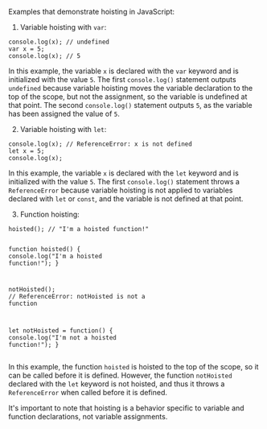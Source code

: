 <div class="markdown prose w-full break-words dark:prose-invert light"><p>Examples that demonstrate hoisting in JavaScript:</p><ol><li>Variable hoisting with <code>var</code>:</li></ol><pre><div class="bg-black mb-4 rounded-md"><div class="p-4 overflow-y-auto"><code class="!whitespace-pre-wrap hljs language-javascript"><span class="hljs-variable language_">console</span>.<span class="hljs-title function_">log</span>(x); <span class="hljs-comment">// undefined</span>
<span class="hljs-keyword">var</span> x = <span class="hljs-number">5</span>;
<span class="hljs-variable language_">console</span>.<span class="hljs-title function_">log</span>(x); <span class="hljs-comment">// 5</span>
</code></div></div></pre><p>In this example, the variable <code>x</code> is declared with the <code>var</code> keyword and is initialized with the value <code>5</code>. The first <code>console.log()</code> statement outputs <code>undefined</code> because variable hoisting moves the variable declaration to the top of the scope, but not the assignment, so the variable is undefined at that point. The second <code>console.log()</code> statement outputs <code>5</code>, as the variable has been assigned the value of <code>5</code>.</p><ol start="2"><li>Variable hoisting with <code>let</code>:</li></ol><pre><div class="bg-black mb-4 rounded-md"><div class="p-4 overflow-y-auto"><code class="!whitespace-pre-wrap hljs language-javascript"><span class="hljs-variable language_">console</span>.<span class="hljs-title function_">log</span>(x); <span class="hljs-comment">// ReferenceError: x is not defined</span>
<span class="hljs-keyword">let</span> x = <span class="hljs-number">5</span>;
<span class="hljs-variable language_">console</span>.<span class="hljs-title function_">log</span>(x);
</code></div></div></pre><p>In this example, the variable <code>x</code> is declared with the <code>let</code> keyword and is initialized with the value <code>5</code>. The first <code>console.log()</code> statement throws a <code>ReferenceError</code> because variable hoisting is not applied to variables declared with <code>let</code> or <code>const</code>, and the variable is not defined at that point.</p><ol start="3"><li>Function hoisting:</li></ol><pre><div class="bg-black mb-4 rounded-md"><div class="p-4 overflow-y-auto"><code class="!whitespace-pre-wrap hljs language-scss"><span class="hljs-built_in">hoisted</span>(); <span class="hljs-comment">// "I'm a hoisted function!"</span>

function <span class="hljs-built_in">hoisted</span>() {
  console<span class="hljs-selector-class">.log</span>("I'm a hoisted function!");
}

<span class="hljs-built_in">notHoisted</span>(); <span class="hljs-comment">// ReferenceError: notHoisted is not a function</span>

let notHoisted = <span class="hljs-built_in">function</span>() {
  console<span class="hljs-selector-class">.log</span>("I'm not a hoisted function!");
}
</code></div></div></pre><p>In this example, the function <code>hoisted</code> is hoisted to the top of the scope, so it can be called before it is defined. However, the function <code>notHoisted</code> declared with the <code>let</code> keyword is not hoisted, and thus it throws a <code>ReferenceError</code> when called before it is defined.</p><p>It's important to note that hoisting is a behavior specific to variable and function declarations, not variable assignments.</p></div>